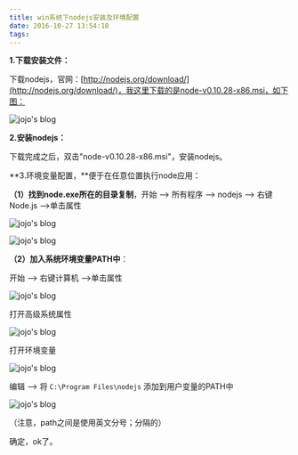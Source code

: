 ```yaml
---
title: win系统下nodejs安装及环境配置
date: 2016-10-27 13:54:18
tags:
---
```

**1.下载安装文件：**

下载nodejs，官网：[http://nodejs.org/download/](http://nodejs.org/download/)，我这里下载的是node-v0.10.28-x86.msi，如下图：

![jojo's blog](http://img.blog.csdn.net/20161020101436118)

**2.安装nodejs：**

下载完成之后，双击"node-v0.10.28-x86.msi"，安装nodejs。

**3.环境变量配置，**便于在任意位置执行node应用：

**（1）找到node.exe所在的目录复制**，开始 —> 所有程序 —> nodejs —> 右键Node.js —>单击属性

![jojo's blog](http://img.blog.csdn.net/20161020104311195)

![jojo's blog](http://img.blog.csdn.net/20161020102428452)

**（2）加入系统环境变量PATH中**：

开始 —>  右键计算机 —>单击属性

![jojo's blog](http://img.blog.csdn.net/20161020102934126)

打开高级系统属性

![jojo's blog](http://img.blog.csdn.net/20161020103601863)

打开环境变量

![jojo's blog](http://img.blog.csdn.net/20161020103352096)

编辑 —> 将 `C:\Program Files\nodejs` 添加到用户变量的PATH中

![jojo's blog](http://img.blog.csdn.net/20161020104807651)

（注意，path之间是使用英文分号；分隔的）

确定，ok了。

